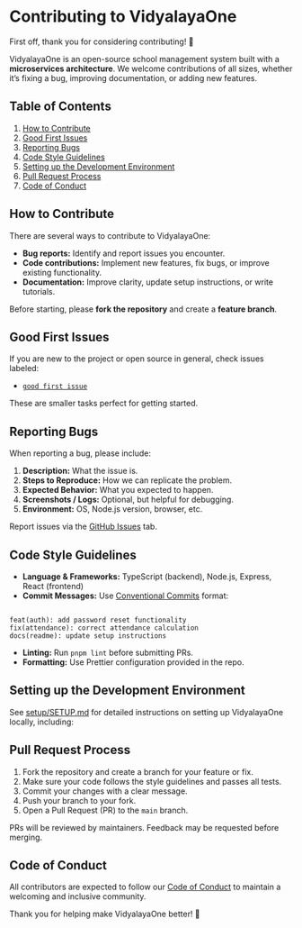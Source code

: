 # Contributing to VidyalayaOne

First off, thank you for considering contributing! 🎉 

VidyalayaOne is an open-source school management system built with a **microservices architecture**. We welcome contributions of all sizes, whether it’s fixing a bug, improving documentation, or adding new features.

## Table of Contents

1. [How to Contribute](#how-to-contribute)  
2. [Good First Issues](#good-first-issues)  
3. [Reporting Bugs](#reporting-bugs)  
4. [Code Style Guidelines](#code-style-guidelines)  
5. [Setting up the Development Environment](#setting-up-the-development-environment)  
6. [Pull Request Process](#pull-request-process)  
7. [Code of Conduct](#code-of-conduct)  

## How to Contribute

There are several ways to contribute to VidyalayaOne:

- **Bug reports:** Identify and report issues you encounter.
- **Code contributions:** Implement new features, fix bugs, or improve existing functionality.
- **Documentation:** Improve clarity, update setup instructions, or write tutorials.

Before starting, please **fork the repository** and create a **feature branch**.

## Good First Issues

If you are new to the project or open source in general, check issues labeled:

- [`good first issue`](https://github.com/orgs/vidyalayaone/issues?q=is%3Aopen+is%3Aissue+label%3A%22good+first+issue%22)  

These are smaller tasks perfect for getting started.

## Reporting Bugs

When reporting a bug, please include:

1. **Description:** What the issue is.  
2. **Steps to Reproduce:** How we can replicate the problem.  
3. **Expected Behavior:** What you expected to happen.  
4. **Screenshots / Logs:** Optional, but helpful for debugging.  
5. **Environment:** OS, Node.js version, browser, etc.

Report issues via the [GitHub Issues](https://github.com/orgs/vidyalayaone/issues) tab.

## Code Style Guidelines

- **Language & Frameworks:** TypeScript (backend), Node.js, Express, React (frontend)  
- **Commit Messages:** Use [Conventional Commits](https://www.conventionalcommits.org/en/v1.0.0/) format:  
```

feat(auth): add password reset functionality
fix(attendance): correct attendance calculation
docs(readme): update setup instructions

````
- **Linting:** Run `pnpm lint` before submitting PRs.
- **Formatting:** Use Prettier configuration provided in the repo.

## Setting up the Development Environment

See [setup/SETUP.md](setup/SETUP.md) for detailed instructions on setting up VidyalayaOne locally, including:

## Pull Request Process

1. Fork the repository and create a branch for your feature or fix.
2. Make sure your code follows the style guidelines and passes all tests.
3. Commit your changes with a clear message.
4. Push your branch to your fork.
5. Open a Pull Request (PR) to the `main` branch.

PRs will be reviewed by maintainers. Feedback may be requested before merging.

## Code of Conduct

All contributors are expected to follow our [Code of Conduct](CODE_OF_CONDUCT.md) to maintain a welcoming and inclusive community.

Thank you for helping make VidyalayaOne better! 🚀
